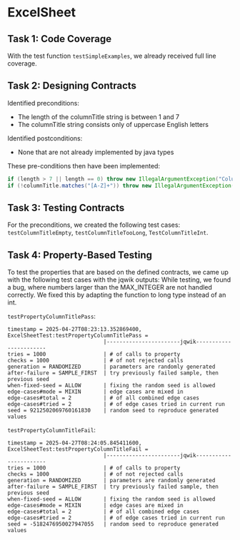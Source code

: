 # ExcelSheet

## Task 1: Code Coverage

With the test function `testSimpleExamples`, we already received full line coverage.


## Task 2: Designing Contracts
Identified preconditions:
- The length of the columnTitle string is between 1 and 7
- The columnTitle string consists only of uppercase English letters

Identified postconditions:
- None that are not already implemented by java types

These pre-conditions then have been implemented:

```java
if (length > 7 || length == 0) throw new IllegalArgumentException("Column titel must be atleast 1 and at most 7 characters long");
if (!columnTitle.matches("[A-Z]+")) throw new IllegalArgumentException("Column title must contain only english uppercase letters");
```

## Task 3: Testing Contracts

For the preconditions, we created the following test cases: `testColumnTitleEmpty`, `testColumnTitleTooLong`, `TestColumnTitleInt`.


## Task 4: Property-Based Testing
To test the properties that are based on the defined contracts, we came up with the following test cases with the jqwik outputs:
While testing, we found a bug, where numbers larger than the MAX_INTEGER are not handled correctly. We fixed this by adapting the function to long type instead of an int.

`testPropertyColumnTitlePass`:
```text
timestamp = 2025-04-27T08:23:13.352869400, ExcelSheetTest:testPropertyColumnTitlePass = 
                              |-----------------------jqwik-----------------------
tries = 1000                  | # of calls to property
checks = 1000                 | # of not rejected calls
generation = RANDOMIZED       | parameters are randomly generated
after-failure = SAMPLE_FIRST  | try previously failed sample, then previous seed
when-fixed-seed = ALLOW       | fixing the random seed is allowed
edge-cases#mode = MIXIN       | edge cases are mixed in
edge-cases#total = 2          | # of all combined edge cases
edge-cases#tried = 2          | # of edge cases tried in current run
seed = 9212502069760161830    | random seed to reproduce generated values
```


`testPropertyColumnTitleFail`:
```text
timestamp = 2025-04-27T08:24:05.845411600, ExcelSheetTest:testPropertyColumnTitleFail = 
                              |-----------------------jqwik-----------------------
tries = 1000                  | # of calls to property
checks = 1000                 | # of not rejected calls
generation = RANDOMIZED       | parameters are randomly generated
after-failure = SAMPLE_FIRST  | try previously failed sample, then previous seed
when-fixed-seed = ALLOW       | fixing the random seed is allowed
edge-cases#mode = MIXIN       | edge cases are mixed in
edge-cases#total = 2          | # of all combined edge cases
edge-cases#tried = 2          | # of edge cases tried in current run
seed = -5182476950027947055   | random seed to reproduce generated values
```
